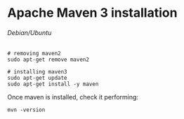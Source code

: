 # Apache Maven 3 installation

###### Debian/Ubuntu
```
# removing maven2
sudo apt-get remove maven2

# installing maven3
sudo apt-get update
sudo apt-get install -y maven
```
Once maven is installed, check it performing:
```
mvn -version
```

